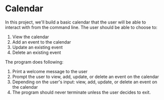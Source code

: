# Calendar
In this project, we'll build a basic calendar that the user will be able to interact with from the command line. 
The user should be able to choose to:  
1. View the calendar 
2. Add an event to the calendar 
3. Update an existing event 
4. Delete an existing event 

The program does following:  
1. Print a welcome message to the user 
2. Prompt the user to view, add, update, or delete an event on the calendar 
3. Depending on the user's input: view, add, update, or delete an event on the calendar 
4. The program should never terminate unless the user decides to exit.
